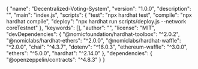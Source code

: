 {
  "name": "Decentralized-Voting-System",
  "version": "1.0.0",
  "description": "",
  "main": "index.js",
  "scripts": {
    "test": "npx hardhat test",
    "compile": "npx hardhat compile",
    "deploy": "npx hardhat run scripts/deploy.js --network coreTestnet"
  },
  "keywords": [],
  "author": "",
  "license": "MIT",
  "devDependencies": {
    "@nomicfoundation/hardhat-toolbox": "^2.0.2",
    "@nomiclabs/hardhat-ethers": "^2.0.0",
    "@nomiclabs/hardhat-waffle": "^2.0.0",
    "chai": "^4.3.7",
    "dotenv": "^16.0.3",
    "ethereum-waffle": "^3.0.0",
    "ethers": "^5.0.0",
    "hardhat": "^2.14.0"
  },
  "dependencies": {
    "@openzeppelin/contracts": "^4.8.3"
  }
}
